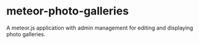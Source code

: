 meteor-photo-galleries
======================

A meteor.js application with admin management for editing and displaying photo galleries. 
